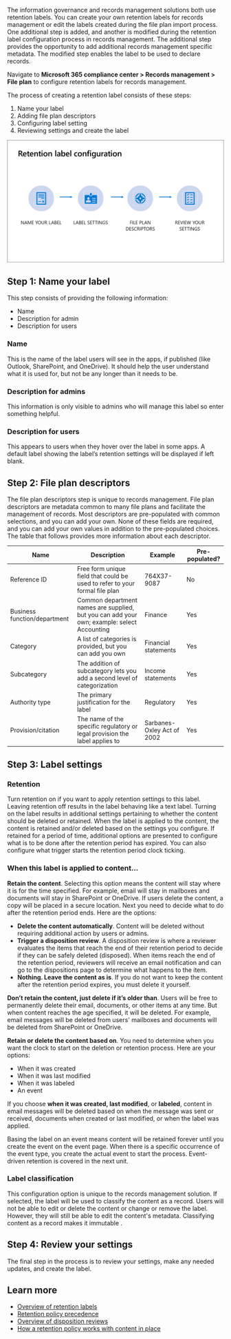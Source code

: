 The information governance and records management solutions both use retention labels. You can create your own retention labels for records management or edit the labels created during the file plan import process. One additional step is added, and another is modified during the retention label configuration process in records management. The additional step provides the opportunity to add additional records management specific metadata. The modified step enables the label to be used to declare records. 

Navigate to **Microsoft 365 compliance center > Records management > File plan** to configure retention labels for records management.

The process of creating a retention label consists of these steps:
1.	Name your label
1.	Adding file plan descriptors
1.	Configuring label setting
1.	Reviewing settings and create the label

![Retention label configuration](../media/retention-label-configuration.png)

## Step 1: Name your label 
This step consists of providing the following information:
-	Name
-	Description for admin
-	Description for users

### Name
This is the name of the label users will see in the apps, if published (like Outlook, SharePoint, and OneDrive). It should help the user understand what it is used for, but not be any longer than it needs to be.

### Description for admins
This information is only visible to admins who will manage this label so enter something helpful.

### Description for users
This appears to users when they hover over the label in some apps. A default label showing the label’s retention settings will be displayed if left blank.

## Step 2: File plan descriptors
The file plan descriptors step is unique to records management. File plan descriptors are metadata common to many file plans and facilitate the management of records. Most descriptors are pre-populated with common selections, and you can add your own. None of these fields are required, and you can add your own values in addition to the pre-populated choices. The table that follows provides more information about each descriptor.

| Name  | Description  | Example  | Pre-populated?  |
|---|---|---|---|
| Reference   ID  | Free form unique field that could be used to refer to your formal file plan  | 764X37-9087  | No  |
|  Business function/department |  Common department names are supplied, but you can add your own; example: select Accounting | Finance	  | Yes  |
| Category  | A list of categories is provided, but you can add you own  | Financial statements  |  Yes |
|  Subcategory |  The addition of subcategory lets you add a second level of categorization |  Income statements |  Yes |
|  Authority type | The primary justification for the label  | Regulatory  | Yes  |
| Provision/citation  | The name of the specific regulatory or legal provision the label applies to  | Sarbanes-Oxley Act of 2002  |  Yes |
			
## Step 3: Label settings 
### Retention  
Turn retention on if you want to apply retention settings to this label. Leaving retention off results in the label behaving like a text label. Turning on the label results in additional settings pertaining to whether the content should be deleted or retained. When the label is applied to the content, the content is retained and/or deleted based on the settings you configure. If retained for a period of time, additional options are presented to configure what is to be done after the retention period has expired. You can also configure what trigger starts the retention period clock ticking.

### When this label is applied to content...
**Retain the content**. Selecting this option means the content will stay where it is for the time specified. For example, email will stay in mailboxes and documents will stay in SharePoint or OneDrive. If users delete the content, a copy will be placed in a secure location. Next you need to decide what to do after the retention period ends. Here are the options:
- **Delete the content automatically**. Content will be deleted without requiring additional action by users or admins.
- **Trigger a disposition review**. A disposition review is where a reviewer evaluates the items that reach the end of their retention period to decide if they can be safely deleted (disposed). When items reach the end of the retention period, reviewers will receive an email notification and can go to the dispositions page to determine what happens to the item.
- **Nothing. Leave the content as is**. If you do not want to keep the content after the retention period expires, you must delete it yourself.

**Don’t retain the content, just delete if it’s older than**. Users will be free to permanently delete their email, documents, or other items at any time. But when content reaches the age specified, it will be deleted. For example, email messages will be deleted from users' mailboxes and documents will be deleted from SharePoint or OneDrive.

**Retain or delete the content based on**. You need to determine when you want the clock to start on the deletion or retention process. Here are your options:
- When it was created
- When it was last modified
- When it was labeled
- An event

If you choose **when it was created, last modified**, or **labeled**, content in email messages will be deleted based on when the message was sent or received, documents when created or last modified, or when the label was applied. 

Basing the label on an event means content will be retained forever until you create the event on the event page. When there is a specific occurrence of the event type, you create the actual event to start the process. Event-driven retention is covered in the next unit. 

### Label classification
This configuration option is unique to the records management solution. If selected, the label will be used to classify the content as a record. Users will not be able to edit or delete the content or change or remove the label. However, they will still be able to edit the content's metadata. Classifying content as a record makes it immutable  .

## Step 4: Review your settings 
The final step in the process is to review your settings, make any needed updates, and create the label.

## Learn more
- [Overview of retention labels](https://docs.microsoft.com/microsoft-365/compliance/labels?azure-portal=true)
- [Retention policy precedence](https://docs.microsoft.com/microsoft-365/compliance/labels?view=o365-worldwide#the-principles-of-retention-or-what-takes-precedence?azure-portal=true)
- [Overview of disposition reviews](https://docs.microsoft.com/microsoft-365/compliance/disposition-reviews?azure-portal=true)
- [How a retention policy works with content in place](https://docs.microsoft.com/microsoft-365/compliance/retention-policies#how-a-retention-policy-works-with-content-in-place?azure-portal=true)
